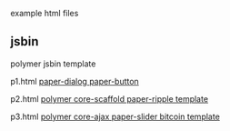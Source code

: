 example html files

## jsbin

polymer jsbin template

p1.html  [paper-dialog paper-button](http://jsbin.com/sajuj)

p2.html [polymer core-scaffold paper-ripple template](http://jsbin.com/yiror)

p3.html [polymer core-ajax paper-slider bitcoin template](http://jsbin.com/vadox)
